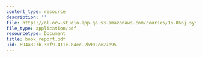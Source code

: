 ```yaml
---
content_type: resource
description: ''
file: https://ol-ocw-studio-app-qa.s3.amazonaws.com/courses/15-066j-system-optimization-and-analysis-for-manufacturing-summer-2003/694a327b30f9411e84ec2b902ce27e95_book_report.pdf
file_type: application/pdf
resourcetype: Document
title: book_report.pdf
uid: 694a327b-30f9-411e-84ec-2b902ce27e95
---
```

